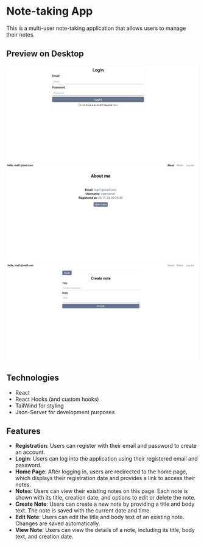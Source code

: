 # Note-taking App

This is a multi-user note-taking application that allows users to manage their notes. 

## Preview on Desktop

![Desktop Preview](./preview/desktop1.png "Desktop 1440x900px")
![Desktop Preview](./preview/desktop2.png "Desktop 1440x900px")
![Desktop Preview](./preview/desktop3.png "Desktop 1440x900px")

## Technologies

- React
- React Hooks (and custom hooks)
- TailWind for styling
- Json-Server for development purposes

## Features

- **Registration**: Users can register with their email and password to create an account.
- **Login**: Users can log into the application using their registered email and password.
- **Home Page**: After logging in, users are redirected to the home page, which displays their registration date and provides a link to access their notes.
- **Notes**: Users can view their existing notes on this page. Each note is shown with its title, creation date, and options to edit or delete the note.
- **Create Note**: Users can create a new note by providing a title and body text. The note is saved with the current date and time.
- **Edit Note**: Users can edit the title and body text of an existing note. Changes are saved automatically.
- **View Note**: Users can view the details of a note, including its title, body text, and creation date.
